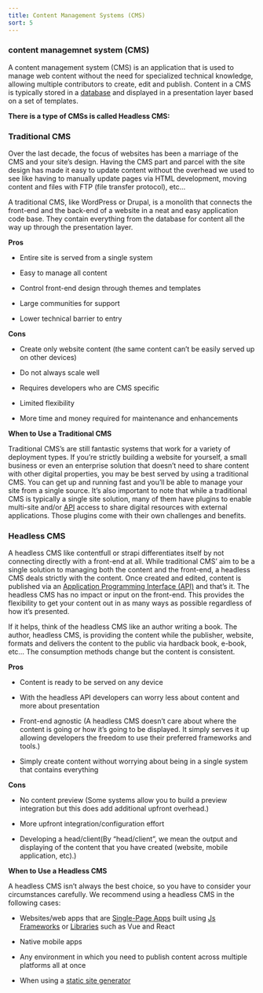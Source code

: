 ```yaml
---
title: Content Management Systems (CMS)
sort: 5
---
```


### content managemnet system (CMS)

A content management system (CMS) is an application that is used to manage web content without the need for specialized technical knowledge, allowing multiple contributors to create, edit and publish. Content in a CMS is typically stored in a [database](/databses) and displayed in a presentation layer based on a set of templates.

**There is a type of CMSs is called Headless CMS:**

### Traditional CMS

Over the last decade, the focus of websites has been a marriage of the CMS and your site’s design. Having the CMS part and parcel with the site design has made it easy to update content without the overhead we used to see like having to manually update pages via HTML development, moving content and files with FTP (file transfer protocol), etc…

A traditional CMS, like WordPress or Drupal, is a monolith that connects the front-end and the back-end of a website in a neat and easy application code base. They contain everything from the database for content all the way up through the presentation layer.

**Pros**

- Entire site is served from a single system

- Easy to manage all content

- Control front-end design through themes and templates

- Large communities for support

- Lower technical barrier to entry

**Cons**

- Create only website content (the same content can’t be easily served up on other devices)

- Do not always scale well

- Requires developers who are CMS specific

- Limited flexibility

- More time and money required for maintenance and enhancements

**When to Use a Traditional CMS**

Traditional CMS’s are still fantastic systems that work for a variety of deployment types. If you’re strictly building a website for yourself, a small business or even an enterprise solution that doesn’t need to share content with other digital properties, you may be best served by using a traditional CMS. You can get up and running fast and you’ll be able to manage your site from a single source. It’s also important to note that while a traditional CMS is typically a single site solution, many of them have plugins to enable multi-site and/or [API](/basics#application-programming-interface-api) access to share digital resources with external applications. Those plugins come with their own challenges and benefits.

### Headless CMS

A headless CMS like contentfull or strapi differentiates itself by not connecting directly with a front-end at all. While traditional CMS’ aim to be a single solution to managing both the content and the front-end, a headless CMS deals strictly with the content. Once created and edited, content is published via an [Application Programming Interface (API)](/basics#application-programming-interface-api) and that’s it. The headless CMS has no impact or input on the front-end. This provides the flexibility to get your content out in as many ways as possible regardless of how it’s presented.

If it helps, think of the headless CMS like an author writing a book. The author, headless CMS, is providing the content while the publisher, website, formats and delivers the content to the public via hardback book, e-book, etc… The consumption methods change but the content is consistent.

**Pros**

- Content is ready to be served on any device

- With the headless API developers can worry less about content and more about presentation

- Front-end agnostic (A headless CMS doesn’t care about where the content is going or how it’s going to be displayed. It simply serves it up allowing developers the freedom to use their preferred frameworks and tools.)

- Simply create content without worrying about being in a single system that contains everything

**Cons**

- No content preview (Some systems allow you to build a preview integration but this does add additional upfront overhead.)

- More upfront integration/configuration effort

- Developing a head/client(By “head/client”, we mean the output and displaying of the content that you have created (website, mobile application, etc).)

**When to Use a Headless CMS**

A headless CMS isn’t always the best choice, so you have to consider your circumstances carefully. We recommend using a headless CMS in the following cases:

- Websites/web apps that are [Single-Page Apps](/frontend#single-page-applications-spa) built using [Js Frameworks](/frontend#javascript-framework) or [Libraries](frontend#javascript-library) such as Vue and React

- Native mobile apps

- Any environment in which you need to publish content across multiple platforms all at once

- When using a [static site generator](/frontend#static-site-generators-ssg)
